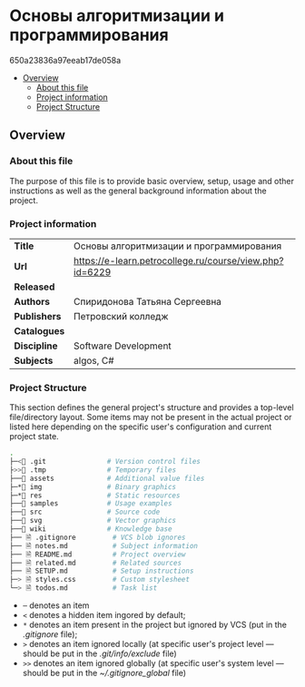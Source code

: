# Основы алгоритмизации и программирования
650a23836a97eeab17de058a

- [Overview](#overview)
  - [About this file](#about-this-file)
  - [Project information](#project-information)
  - [Project Structure](#project-structure)

## Overview

### About this file
The purpose of this file is to provide basic overview, setup, usage and other instructions as well as the general background information about the project.

### Project information

| | |
-- | --
**Title** | Основы алгоритмизации и программирования
**Url** | https://e-learn.petrocollege.ru/course/view.php?id=6229
**Released** |
**Authors** | Спиридонова Татьяна Сергеевна
**Publishers** | Петровский колледж
**Catalogues** |
**Discipline** | Software Development
**Subjects** | algos, C#

### Project Structure
This section defines the general project's structure and provides a top-level file/directory layout. Some items may not be present in the actual project or listed here depending on the specific user's configuration and current project state.

```sh
.
├─<📁 .git               # Version control files
├>>📁 .tmp               # Temporary files
├──📁 assets             # Additional value files
├─*📁 img                # Binary graphics
├─*📁 res                # Static resources
├──📁 samples            # Usage examples
├──📁 src                # Source code
├──📁 svg                # Vector graphics
├──📁 wiki               # Knowledge base
├── 🗎 .gitignore         # VCS blob ignores
├── 🗎 notes.md           # Subject information
├── 🗎 README.md          # Project overview
├── 🗎 related.md         # Related sources
├── 🗎 SETUP.md           # Setup instructions
├─> 🗎 styles.css         # Custom stylesheet
└─> 🗎 todos.md           # Task list
```

- `─` denotes an item
- `<` denotes a hidden item ingored by default;
- `*` denotes an item present in the project but ignored by VCS (put in the *.gitignore* file);
- `>` denotes an item ignored locally (at specific user's project level — should be put in the *.git/info/exclude* file)
- `>>` denotes an item ignored globally (at specific user's system level — should be put in the *~/.gitignore_global* file)
